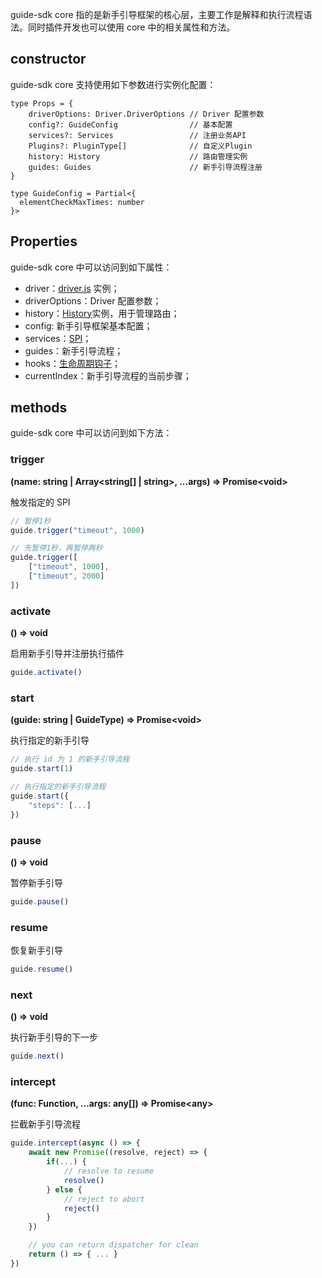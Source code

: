 guide-sdk core 指的是新手引导框架的核心层，主要工作是解释和执行流程语法。同时插件开发也可以使用 core 中的相关属性和方法。

## constructor

guide-sdk core 支持使用如下参数进行实例化配置：

```tsx
type Props = {
    driverOptions: Driver.DriverOptions // Driver 配置参数
    config?: GuideConfig                // 基本配置
    services?: Services                 // 注册业务API
    Plugins?: PluginType[]              // 自定义Plugin
    history: History                    // 路由管理实例
    guides: Guides                      // 新手引导流程注册
}

type GuideConfig = Partial<{
  elementCheckMaxTimes: number
}>
```

## Properties

guide-sdk core 中可以访问到如下属性：

- driver：[driver.js](https://kamranahmed.info/driver.js/) 实例；
- driverOptions：Driver 配置参数；
- history：[History](https://www.npmjs.com/package/history)实例，用于管理路由；
- config: 新手引导框架基本配置；
- services：[SPI](/docs/services)；
- guides：新手引导流程；
- hooks：[生命周期钩子](/docs/hooks)；
- currentIndex：新手引导流程的当前步骤；

## methods

guide-sdk core 中可以访问到如下方法：

### trigger

**(name: string | Array&lt;string[] | string&gt;, ...args) =&gt; Promise&lt;void&gt;**

触发指定的 SPI

```jsx
// 暂停1秒
guide.trigger("timeout", 1000)

// 先暂停1秒，再暂停两秒
guide.trigger([
    ["timeout", 1000],
    ["timeout", 2000]
])
```

### activate

**() => void**

启用新手引导并注册执行插件

```jsx
guide.activate()
```

### start

**(guide: string | GuideType) =&gt; Promise&lt;void&gt;**

执行指定的新手引导

```jsx
// 执行 id 为 1 的新手引导流程
guide.start(1)

// 执行指定的新手引导流程
guide.start({
    "steps": [...]
})
```

### pause

**() =&gt; void**

暂停新手引导

```jsx
guide.pause()
```

### resume

恢复新手引导

```jsx
guide.resume()
```

### next

**() =&gt; void**

执行新手引导的下一步

```jsx
guide.next()
```

### intercept

**(func: Function, ...args: any[]) =&gt; Promise&lt;any&gt;**

拦截新手引导流程

```jsx
guide.intercept(async () => {
    await new Promise((resolve, reject) => {
        if(...) {
            // resolve to resume
            resolve()
        } else {
            // reject to abort
            reject()
        }
    })

    // you can return dispatcher for clean
    return () => { ... }
})
```
